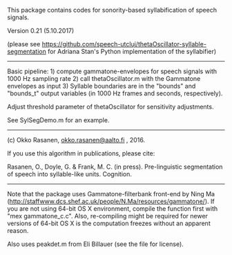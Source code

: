 This package contains codes for sonority-based syllabification of speech signals.

Version 0.21 (5.10.2017)

(please see https://github.com/speech-utcluj/thetaOscillator-syllable-segmentation for Adriana Stan's Python implementation of
the syllabifier)

------------
Basic pipeline:
    1) compute gammatone-envelopes for speech signals with 1000 Hz sampling rate
    2) call thetaOscillator.m with the Gammatone envelopes as input
    3) Syllable boundaries are in the "bounds" and "bounds_t" output variables
	(in 1000 Hz frames and seconds, respectively).

Adjust threshold parameter of thetaOscillator for sensitivity adjustments.

See SylSegDemo.m for an example.

------------
(c) Okko Rasanen, okko.rasanen@aalto.fi , 2016.

If you use this algorithm in publications, please cite:

Rasanen, O., Doyle, G. & Frank, M. C. (in press). Pre-linguistic segmentation of
speech into syllable-like units. Cognition.

------------

Note that the package uses Gammatone-filterbank front-end by Ning Ma
(http://staffwww.dcs.shef.ac.uk/people/N.Ma/resources/gammatone/).
If you are not using 64-bit OS X environment, compile the function first with
"mex gammatone_c.c". Also, re-compiling might be required for newer versions of 64-bit OS X
is the computation freezes without an apparent reason.

Also uses peakdet.m from Eli Billauer (see the file for license).
